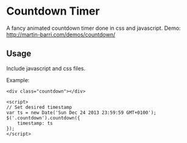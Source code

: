# Countdown Timer

A fancy animated countdown timer done in css and javascript. Demo: http://martin-barri.com/demos/countdown/

## Usage

Include javascript and css files.

Example:

```
<div class="countdown"></div>

<script>
// Set desired timestamp
var ts = new Date('Sun Dec 24 2013 23:59:59 GMT+0100');
$('.countdown').countdown({
	timestamp: ts
});
</script>
```